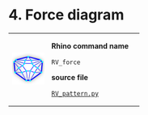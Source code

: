 # 4. Force diagram

|                                                                                    |                                                                                                                                                                                          |   |
| ---------------------------------------------------------------------------------- | ---------------------------------------------------------------------------------------------------------------------------------------------------------------------------------------- | - |
| <img src="../.gitbook/assets/RV_ForceDiagram (1).svg" alt="" data-size="original"> | <p><strong>Rhino command name</strong></p><p><code>RV_force</code></p><p></p><p><strong>source file</strong></p><p><a href="../../plugin/RV_force.py"><code>RV_pattern.py</code></a></p> |   |
